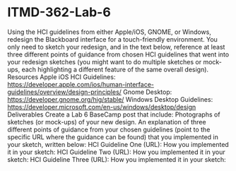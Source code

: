 # ITMD-362-Lab-6
Using the HCI guidelines from either Apple/iOS, GNOME, or Windows, redesign the Blackboard interface for a touch-friendly environment.  You only need to sketch your redesign, and in the text below, reference at least three different points of guidance from chosen HCI guidelines that went into your redesign sketches (you might want to do multiple sketches or mock-ups, each highlighting a different feature of the same overall design).  Resources Apple iOS HCI Guidelines: https://developer.apple.com/ios/human-interface-guidelines/overview/design-principles/ Gnome Desktop: https://developer.gnome.org/hig/stable/ Windows Desktop Guidelines: https://developer.microsoft.com/en-us/windows/desktop/design Deliverables Create a Lab 6 BaseCamp post that include:  Photographs of sketches (or mock-ups) of your new design. An explanation of three different points of guidance from your chosen guidelines (point to the specific URL where the guidance can be found) that you implemented in your sketch, written below: HCI Guideline One (URL):  How you implemented it in your sketch:  HCI Guideline Two (URL):  How you implemented it in your sketch:  HCI Guideline Three (URL):  How you implemented it in your sketch:
